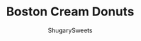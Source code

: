 ---
layout: ../../layouts/MarkdownPostLayout.astro
title: Boston Cream Donuts
author: ShugarySweets
pubDate: 2019-01-15
description: "Easy, fried Boston Cream Donuts in under 30 minutes! Made using Pillsbury Grands biscuits and filled with a creamy pudding mixture, these are sure to tempt you! Don&#x27;t forget the rich chocolate ganache!"
image_url: https://www.shugarysweets.com/wp-content/uploads/2013/08/boston-cream-donuts-1-1.jpg
tags: ["Breakfast and Brunch","American"]
calories: 576
protein: 7
carbohydrates: 77
fats: 27
fiber: 1
ingredients: ["1 package Pillsbury Grands biscuits","vegetable oil","1 box JELL-O Instant French Vanilla Pudding (3.4 ounce)","1 cup milk","1 cup heavy cream","1/2 cup powdered sugar","2 Tablespoons heavy cream","2 Tablespoons milk","2 Tablespoons unsalted butter","1 1/2 teaspoons vanilla extract","1 Tablespoon corn syrup","2 ounce dark chocolate","2 ounce milk chocolate","2 1/4 cup powdered sugar"]
serves: 8
time: "30 minutes"
prepTime: "20 minutes"
instructions: ["Prepare the filling first by whisking together the pudding mix with milk. Beat with whisk for about 2 minutes. Set aside.","In a separate mixing bowl, beat on high with an electric mixer the heavy cream with powdered sugar until soft peaks form (about 3 minutes). Fold in pudding mixture. Refrigerate until ready to use.","In a large, heavy bottomed skillet, heat oil about 1/2-3/4 inch high. Depending on your size skillet will determine how much oil is necessary. Bring oil to a sizzle when you drop a couple drops of water into it.","Separate biscuits. Fry each biscuit for 2-3 minutes each side. Allow to cool and dry on paper towels.","For the ganache, add cream, milk, butter, vanilla and corn syrup to a medium saucepan. Heat on medium until butter is melted. Turn to low and add in the chocolates. Whisk continuously until smooth. Remove from heat and whisk in the powdered sugar until ganache is smooth. Set aside.","To assemble, spoon filling into a large pastry bag with tip (any tip will do). Press tip into side of donut and squeeze until donut appears \"full.\" Repeat for remaining donuts.","Spoon warm ganache over each filled donut. ENJOY!"]
nutrition: ["576 calories","77 grams carbohydrates","51 milligrams cholesterol","27 grams fat","1 grams fiber","7 grams protein","14 grams saturated fat","541 milligrams sodium","55 grams sugar","2 grams trans fat","12 grams unsaturated fat"]
---